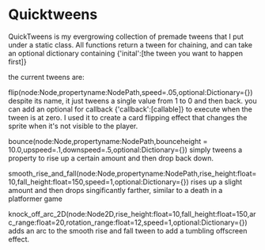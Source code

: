 # Quicktweens

QuickTweens is my evergrowing collection of premade tweens that I put under a static class. All functions return a tween for chaining,
and can take an optional dictionary containing {'inital':[the tween you want to happen first]}

the current tweens are:

flip(node:Node,propertyname:NodePath,speed=.05,optional:Dictionary={})
    despite its name, it just tweens a single value from 1 to 0 and then back. you can add an optional for callback {'callback':[callable]} to execute when the
    tween is at zero. I used it to create a card flipping effect that changes the sprite when it's not visible to the player.

bounce(node:Node,propertyname:NodePath,bounceheight = 10.0,upspeed=.1,downspeed=.5,optional:Dictionary={})
    simply tweens a property to rise up a certain amount and then drop back down.

smooth_rise_and_fall(node:Node,propertyname:NodePath,rise_height:float=10,fall_height:float=150,speed=1,optional:Dictionary={})
    rises up a slight amount and then drops singificantly farther, similar to a death in a platformer game

knock_off_arc_2D(node:Node2D,rise_height:float=10,fall_height:float=150,arc_range:float=20,rotation_range:float=12,speed=1,optional:Dictionary={})
    adds an arc to the smooth rise and fall tween to add a tumbling offscreen effect.